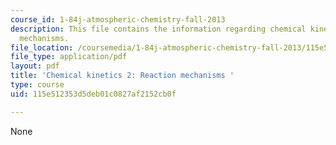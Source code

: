 ```yaml
---
course_id: 1-84j-atmospheric-chemistry-fall-2013
description: This file contains the information regarding chemical kinetics 2-reaction
  mechanisms.
file_location: /coursemedia/1-84j-atmospheric-chemistry-fall-2013/115e512353d5deb01c0827af2152cb0f_MIT1_84JF13_Lec3_kinetics2.pdf
file_type: application/pdf
layout: pdf
title: 'Chemical kinetics 2: Reaction mechanisms '
type: course
uid: 115e512353d5deb01c0827af2152cb0f

---
```

None